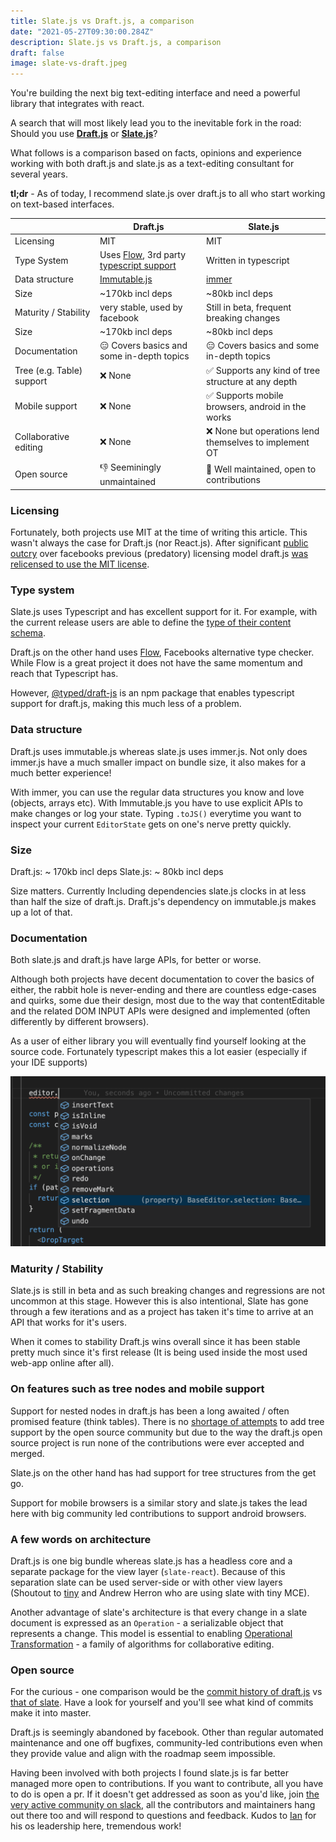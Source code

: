 ```yaml
---
title: Slate.js vs Draft.js, a comparison
date: "2021-05-27T09:30:00.284Z"
description: Slate.js vs Draft.js, a comparison
draft: false
image: slate-vs-draft.jpeg
---
```


You're building the next big text-editing interface and need a powerful library that integrates with react.

A search that will most likely lead you to the inevitable fork in the road: Should you use [__Draft.js__](https://draftjs.org/) or [__Slate.js__](https://www.slatejs.org/)?

What follows is a comparison based on facts, opinions and experience working with both draft.js and slate.js as a text-editing consultant for several years.

**tl;dr** - As of today, I recommend slate.js over draft.js to all who start working on text-based interfaces.

|                           | Draft.js                                      | Slate.js                                                   |
| --                        | --                                            |  --                                                        |
| Licensing                 | MIT                                           | MIT                                                        |
| Type System               | Uses [Flow], 3rd party [typescript support]   | Written in typescript                                      |
| Data structure            | [Immutable.js]                                | [immer]                                                    |
| Size                      | ~170kb incl deps                              | ~80kb incl deps                                            |
| Maturity / Stability      | very stable, used by facebook                 |  Still in beta, frequent breaking changes                  |
| Size                      | ~170kb incl deps                              | ~80kb incl deps                                            |
| Documentation             | 😑 Covers basics and some in-depth topics     | 😑 Covers basics and some in-depth topics                   |
| Tree (e.g. Table) support | ❌ None                                       | ✅ Supports any kind of tree structure at any depth         |
| Mobile support            | ❌ None                                       | ✅ Supports mobile browsers, android in the works           |
| Collaborative editing     | ❌ None                                       | ❌ None but operations lend themselves to implement OT      |
| Open source               | 👎 Seeminingly unmaintained                   | 🚀 Well maintained, open to contributions                   |

### Licensing

Fortunately, both projects use MIT at the time of writing this article. This wasn't always the case for Draft.js (nor React.js). After significant [public outcry] over facebooks previous (predatory) licensing model draft.js [was relicensed to use the MIT license](https://github.com/facebook/draft-js/pull/1967).

### Type system

Slate.js uses Typescript and has excellent support for it. For example, with the current release users are able to define the [type of their content schema](https://docs.slatejs.org/concepts/12-typescript#defining-editor-element-and-text-types).

Draft.js on the other hand uses [Flow], Facebooks alternative type checker. While Flow is a great project it does not have the same momentum and reach that Typescript has.

However, [@typed/draft-js] is an npm package that enables typescript support for draft.js, making this much less of a problem.

### Data structure

Draft.js uses immutable.js whereas slate.js uses immer.js. Not only does immer.js have a much smaller impact on bundle size, it also makes for a much better experience!

With immer, you can use the regular data structures you know and love (objects, arrays etc).
With Immutable.js you have to use explicit APIs to make changes or log your state. Typing `.toJS()` everytime you want to inspect your current `EditorState` gets on one's nerve pretty quickly.

### Size

Draft.js: ~ 170kb incl deps
Slate.js: ~ 80kb incl deps

Size matters. Currently Including dependencies slate.js clocks in at less than half the size of draft.js. Draft.js's dependency on immutable.js makes up a lot of that.

### Documentation

Both slate.js and draft.js have large APIs, for better or worse.

Although both projects have decent documentation to cover the basics of either, the rabbit hole is never-ending and there are countless edge-cases and quirks, some due their design, most due to the way that contentEditable and the related DOM INPUT APIs were designed and implemented (often differently by different browsers).

As a user of either library you will eventually find yourself looking at the source code. Fortunately typescript makes this a lot easier (especially if your IDE supports)

![Slate js usage in an IDE](autocomplete.png)

### Maturity / Stability

Slate.js is still in beta and as such breaking changes and regressions are not uncommon at this stage. However this is also intentional, Slate has gone through a few iterations and as a project has taken it's time to arrive at an API that works for it's users.

When it comes to stability Draft.js wins overall since it has been stable pretty much since it's first release (It is being used inside the most used web-app online after all).

### On features such as tree nodes and mobile support

Support for nested nodes in draft.js has been a long awaited / often promised feature (think tables). There is no [shortage of attempts](https://github.com/facebook/draft-js/pull/388) to add tree support by the open source community but due to the way the draft.js open source project is run none of the contributions were ever accepted and merged.

Slate.js on the other hand has had support for tree structures from the get go.

Support for mobile browsers is a similar story and slate.js takes the lead here with big community led contributions to support android browsers.

### A few words on architecture

Draft.js is one big bundle whereas slate.js has a headless core and a separate package for the view layer (`slate-react`). Because of this separation slate can be used server-side or with other view layers (Shoutout to [tiny](tiny.cloud) and Andrew Herron who are using slate with tiny MCE).

Another advantage of slate's architecture is that every change in a slate document is expressed as an `Operation` - a serializable object that represents a change. This model is essential to enabling [Operational Transformation](https://en.wikipedia.org/wiki/Operational_transformation) - a family of algorithms for collaborative editing.

### Open source

For the curious - one comparison would be the [commit history of draft.js](https://github.com/facebook/draft-js/commits/master) vs [that of slate](https://github.com/ianstormtaylor/slate/commits/main). Have a look for yourself and you'll see what kind of commits make it into master.

Draft.js is seemingly abandoned by facebook. Other than regular automated maintenance and one off bugfixes, community-led contributions even when they provide value and align with the roadmap seem impossible.

Having been involved with both projects I found slate.js is far better managed more open to contributions. If you want to contribute, all you have to do is open a pr. If it doesn't get addressed as soon as you'd like, join [the very active community on slack](https://slate-slack.herokuapp.com/), all the contributors and maintainers hang out there too and will respond to questions and feedback. Kudos to [Ian](https://twitter.com/ianstormtaylor) for his os leadership here, tremendous work!

[Flow]: https://flow.org
[typescript support]: https://www.npmjs.com/package/@types/draft-js
[Immutable.js]: https://immutable-js.github.io/immutable-js/
[immer]: https://github.com/immerjs/immer
[public outcry]: https://www.freecodecamp.org/news/facebook-just-changed-the-license-on-react-heres-a-2-minute-explanation-why-5878478913b2/
[@typed/draft-js]: https://github.com/DefinitelyTyped/DefinitelyTyped/tree/master/types/draft-js